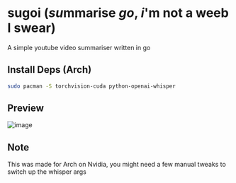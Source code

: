 # sugoi (*su*mmarise *go*, *i*'m not a weeb I swear)

A simple youtube video summariser written in go

## Install Deps (Arch)
```sh
sudo pacman -S torchvision-cuda python-openai-whisper
```

## Preview
![image](https://github.com/user-attachments/assets/413ae3ab-27dd-4766-babb-30d87dcc31b8)

## Note
This was made for Arch on Nvidia, you might need a few manual tweaks to switch up the whisper args
